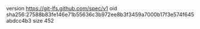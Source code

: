 version https://git-lfs.github.com/spec/v1
oid sha256:27588b83fe146e71b55636c3b972ee8b3f3459a7000b17f3e574f645abdcc4b3
size 452
